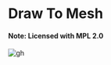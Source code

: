 # Draw To Mesh

#### Note: Licensed with MPL 2.0 


![gh](https://user-images.githubusercontent.com/45932883/76802466-b805dc00-67fd-11ea-8c74-e07768248993.gif)



